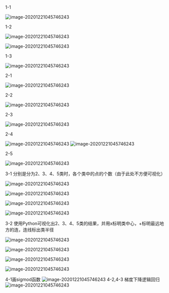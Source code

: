 1-1

![image-20201221045746243](img/1-1.png)

1-2

![image-20201221045746243](img/1-2.png)

![image-20201221045746243](img/1-3.png)

1-3

![image-20201221045746243](img/1-4.png)

2-1

![image-20201221045746243](img/2-1.png)

2-2

![image-20201221045746243](img/2-2.png)

2-3

![image-20201221045746243](img/2-3.png)

2-4

![image-20201221045746243](img/2-4-1.png)
![image-20201221045746243](img/2-4-2.png)

2-5

![image-20201221045746243](img/2-5.png)

3-1 分别是分为2、3、4、5类时，各个类中的点的个数（由于此处不方便可视化）

![image-20201221045746243](img/3-1-2.png)

![image-20201221045746243](img/3-1-3.png)

![image-20201221045746243](img/3-1-4.png)

![image-20201221045746243](img/3-1-5.png)

3-2 使用Python可视化出2、3、4、5类的结果，并用x标明类中心，+标明最远地方的连，连线标出类半径

![image-20201221045746243](img/3-2-2.png)

![image-20201221045746243](img/3-2-3.png)

![image-20201221045746243](img/3-2-4.png)

![image-20201221045746243](img/3-2-5.png)

4-1画sigmod函数
![image-20201221045746243](img/4-1.png)
4-2,4-3 梯度下降逻辑回归
![image-20201221045746243](img/4-2.png)

